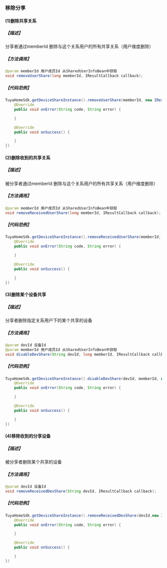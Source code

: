 ### 移除分享

#### (1)删除共享关系

##### 【描述】

分享者通过memberId 删除与这个关系用户的所有共享关系（用户维度删除）

##### 【方法调用】

```java
@param memberId 用户成员Id 从SharedUserInfoBean中获取
void removeUserShare(long memberId, IResultCallback callback);
```

##### 【代码范例】

```java
TuyaHomeSdk.getDeviceShareInstance().removeUserShare(memberId, new IResultCallback() {
    @Override
    public void onError(String code, String error) {

    }

    @Override
    public void onSuccess() {

    }
})
```

#### (2)删除收到的共享关系

##### 【描述】

被分享者通过memberId 删除与这个关系用户的所有共享关系（用户维度删除）

##### 【方法调用】

```java
@param memberId 用户成员Id 从SharedUserInfoBean中获取
void removeReceivedUserShare(long memberId, IResultCallback callback);
```

##### 【代码范例】

```java
TuyaHomeSdk.getDeviceShareInstance().removeReceivedUserShare(memberId, new IResultCallback() {
    @Override
    public void onError(String code, String error) {

    }

    @Override
    public void onSuccess() {

    }
})
```

#### (3)删除某个设备共享

##### 【描述】

分享者删除指定关系用户下的某个共享的设备

##### 【方法调用】

```java
@param devId 设备Id
@param memberId 用户成员Id 从SharedUserInfoBean中获取
void disableDevShare(String devId, long memberId, IResultCallback callback);
```

##### 【代码范例】

```java
TuyaHomeSdk.getDeviceShareInstance().disableDevShare(devId, memberId, new IResultCallback() {
    @Override
    public void onError(String code, String error) {

    }

    @Override
    public void onSuccess() {

    }
})
```

#### (4)移除收到的分享设备

##### 【描述】

被分享者删除某个共享的设备

##### 【方法调用】

```java
@param devId 设备Id
void removeReceivedDevShare(String devId, IResultCallback callback);
```

##### 【代码范例】

```java
TuyaHomeSdk.getDeviceShareInstance().removeReceivedDevShare(devId,new IResultCallback() {
    @Override
    public void onError(String code, String error) {

    }

    @Override
    public void onSuccess() {

    }
})
```